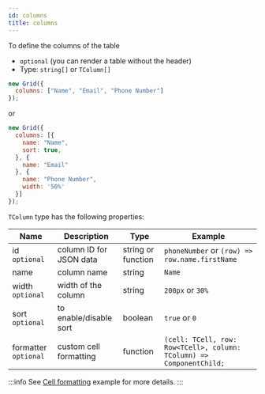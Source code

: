 ```yaml
---
id: columns
title: columns 
---
```


To define the columns of the table

 - `optional` (you can render a table without the header)
 - Type: `string[]` or `TColumn[]`

```js
new Grid({
  columns: ["Name", "Email", "Phone Number"]
});
```

or

```js
new Grid({
  columns: [{
    name: "Name",
    sort: true,
  }, {
    name: "Email"
  }, {
    name: "Phone Number",
    width: '50%'
  }]
});
```

`TColumn` type has the following properties:

<div className="full-width">

| Name                 | Description             |  Type             | Example                                         |
|----------------------|-------------------------|-------------------|-------------------------------------------------|
| id `optional`        | column ID for JSON data | string or function | `phoneNumber` or `(row) => row.name.firstName` |
| name                 | column name             | string            | `Name`                                          |
| width `optional`     | width of the column     | string            | `200px` or `30%`                                |
| sort `optional`      | to enable/disable sort  | boolean           | `true` or `0`                                   |
| formatter `optional` | custom cell formatting  | function          | `(cell: TCell, row: Row<TCell>, column: TColumn) => ComponentChild;` |

</div>

:::info
See [Cell formatting](./examples/cell-formatting.md) example for more details.
:::
